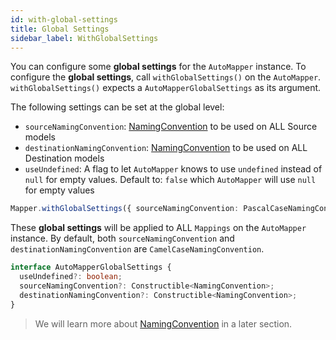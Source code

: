 ```yaml
---
id: with-global-settings
title: Global Settings
sidebar_label: WithGlobalSettings
---
```


You can configure some **global settings** for the `AutoMapper` instance.
To configure the **global settings**, call `withGlobalSettings()` on the `AutoMapper`. `withGlobalSettings()` expects a `AutoMapperGlobalSettings` as its argument.

The following settings can be set at the global level:

- `sourceNamingConvention`: [NamingConvention](../features/naming-convention.md) to be used on ALL Source models
- `destinationNamingConvention`: [NamingConvention](../features/naming-convention.md) to be used on ALL Destination models
- `useUndefined`: A flag to let `AutoMapper` knows to use `undefined` instead of `null` for empty values. Default to: `false` which `AutoMapper` will use `null` for empty values

```typescript
Mapper.withGlobalSettings({ sourceNamingConvention: PascalCaseNamingConvention, destinationNamingConvention: ..., useUndefined: true });
```

These **global settings** will be applied to ALL `Mappings` on the `AutoMapper` instance. By default, both `sourceNamingConvention` and `destinationNamingConvention` are `CamelCaseNamingConvention`.

```typescript
interface AutoMapperGlobalSettings {
  useUndefined?: boolean;
  sourceNamingConvention?: Constructible<NamingConvention>;
  destinationNamingConvention?: Constructible<NamingConvention>;
}
```

> We will learn more about [NamingConvention](../features/naming-convention.md) in a later section.

